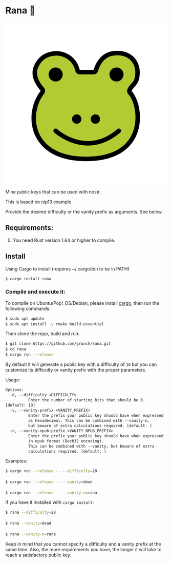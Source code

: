 # Rana 🐸

![Rana](rana.png)

Mine public keys that can be used with nostr.

This is based on [nip13](https://github.com/ok300/nostr-rs/blob/master/examples/nip13.rs) example.

Provide the desired difficulty or the vanity prefix as arguments. See below.

## Requirements:

0. You need Rust version 1.64 or higher to compile.

## Install

Using Cargo to install (requires ~/.cargo/bin to be in PATH)

```bash
$ cargo install rana
```

### Compile and execute it:

To compile on Ubuntu/Pop!\_OS/Debian, please install [cargo](https://www.rust-lang.org/tools/install), then run the following commands:

```bash
$ sudo apt update
$ sudo apt install -y cmake build-essential
```

Then clone the repo, build and run:

```bash
$ git clone https://github.com/grunch/rana.git
$ cd rana
$ cargo run --release
```

By default it will generate a public key with a difficulty of `10` but you can customize its difficulty or vanity prefix with the proper parameters.

Usage:

```
Options:
  -d, --difficulty <DIFFICULTY>
          Enter the number of starting bits that should be 0. [default: 10]
  -v, --vanity-prefix <VANITY_PREFIX>
          Enter the prefix your public key should have when expressed
          as hexadecimal. This can be combined with --vanity-n,
          but beware of extra calculations required. [default: ]
  -n, --vanity-npub-prefix <VANITY_NPUB_PREFIX>
          Enter the prefix your public key should have when expressed
          in npub format (Bech32 encoding).
          This can be combined with --vanity, but beware of extra
          calculations required. [default: ]
```

Examples:

```bash
$ cargo run --release -- --difficulty=20

$ cargo run --release -- --vanity=dead

$ cargo run --release -- --vanity-n=rana
```

If you have it installed with `cargo install`:

```bash
$ rana --difficulty=20

$ rana --vanity=dead

$ rana --vanity-n=rana
```

Keep in mind that you cannot specify a difficulty and a vanity prefix at the same time.
Also, the more requirements you have, the longer it will take to reach a satisfactory public key.
